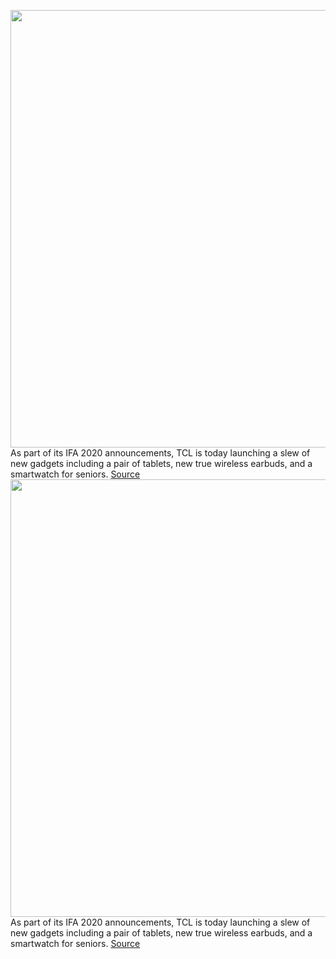 <img src='https://cdn.vox-cdn.com/thumbor/bmv3gZbxApOeCYVLP7NLwyIlQoA=/0x0:2097x1523/1200x800/filters:focal(882x595:1216x929)/cdn.vox-cdn.com/uploads/chorus_image/image/67346333/TCL_10_TAB_MAX_02.0.jpg' width='700px' /><br/>
As part of its IFA 2020 announcements, TCL is today launching a slew of new gadgets including a pair of tablets, new true wireless earbuds, and a smartwatch for seniors.
<a href='https://www.theverge.com/2020/9/3/21419659/tcl-10-tab-max-mid-move-audio-s200-family-watch-announced'> Source <a/><img src='https://cdn.vox-cdn.com/thumbor/bmv3gZbxApOeCYVLP7NLwyIlQoA=/0x0:2097x1523/1200x800/filters:focal(882x595:1216x929)/cdn.vox-cdn.com/uploads/chorus_image/image/67346333/TCL_10_TAB_MAX_02.0.jpg' width='700px' /><br/>
As part of its IFA 2020 announcements, TCL is today launching a slew of new gadgets including a pair of tablets, new true wireless earbuds, and a smartwatch for seniors.
<a href='https://www.theverge.com/2020/9/3/21419659/tcl-10-tab-max-mid-move-audio-s200-family-watch-announced'> Source <a/>